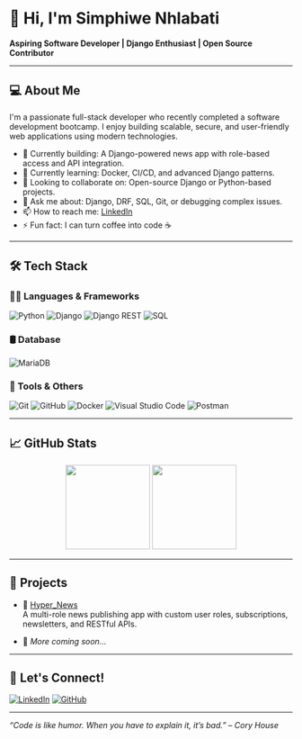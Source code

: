 # 👋 Hi, I'm Simphiwe Nhlabati

**Aspiring Software Developer | Django Enthusiast | Open Source Contributor**

---

## 💻 About Me

I'm a passionate full-stack developer who recently completed a software development bootcamp. I enjoy building scalable, secure, and user-friendly web applications using modern technologies.

- 🔭 Currently building: A Django-powered news app with role-based access and API integration.
- 🌱 Currently learning: Docker, CI/CD, and advanced Django patterns.
- 👯 Looking to collaborate on: Open-source Django or Python-based projects.
- 💬 Ask me about: Django, DRF, SQL, Git, or debugging complex issues.
- 📫 How to reach me: [LinkedIn]((https://www.linkedin.com/in/simphiwe-nhlabati-691106327/)) 
- ⚡ Fun fact: I can turn coffee into code ☕

---

## 🛠️ Tech Stack

### 👨‍💻 Languages & Frameworks

![Python](https://img.shields.io/badge/Python-3670A0?style=for-the-badge&logo=python&logoColor=ffdd54)
![Django](https://img.shields.io/badge/Django-092E20?style=for-the-badge&logo=django&logoColor=white)
![Django REST](https://img.shields.io/badge/DRF-FF1709?style=for-the-badge&logo=django&logoColor=white)
![SQL](https://img.shields.io/badge/SQL-336791?style=for-the-badge&logo=postgresql&logoColor=white)

### 🛢️ Database

![MariaDB](https://img.shields.io/badge/MariaDB-003545?style=for-the-badge&logo=mariadb&logoColor=white)

### 🔧 Tools & Others

![Git](https://img.shields.io/badge/Git-F05032?style=for-the-badge&logo=git&logoColor=white)
![GitHub](https://img.shields.io/badge/GitHub-181717?style=for-the-badge&logo=github)
![Docker](https://img.shields.io/badge/Docker-2496ED?style=for-the-badge&logo=docker&logoColor=white)
![Visual Studio Code](https://img.shields.io/badge/VSCode-007ACC?style=for-the-badge&logo=visual%20studio%20code&logoColor=white)
![Postman](https://img.shields.io/badge/Postman-FF6C37?style=for-the-badge&logo=postman&logoColor=white)

---

## 📈 GitHub Stats

<p align="center">
  <img src="https://github-readme-stats.vercel.app/api?username=Simphiwe-Nhlabati&show_icons=true&theme=github_dark" height="150">
  <img src="https://github-readme-stats.vercel.app/api/top-langs/?username=Simphiwe-Nhlabati&layout=compact&theme=github_dark" height="150">
</p>

---

## 🚀 Projects

- 🔹 [Hyper_News](https://github.com/Simphiwe-Nhlabati/Django-Project)  
  A multi-role news publishing app with custom user roles, subscriptions, newsletters, and RESTful APIs.

- 🔹 _More coming soon..._

---

## 🤝 Let's Connect!

[![LinkedIn](https://img.shields.io/badge/LinkedIn-blue?style=for-the-badge&logo=linkedin)](https://www.linkedin.com/in/simphiwe-nhlabati/)
[![GitHub](https://img.shields.io/badge/GitHub-100000?style=for-the-badge&logo=github)](https://github.com/Simphiwe-Nhlabati)

---

_“Code is like humor. When you have to explain it, it’s bad.” – Cory House_


<!--
**Simphiwe-Nhlabati/Simphiwe-Nhlabati** is a ✨ _special_ ✨ repository because its `README.md` (this file) appears on your GitHub profile.

Here are some ideas to get you started:

- 🔭 I’m currently working on ...
- 🌱 I’m currently learning ...
- 👯 I’m looking to collaborate on ...
- 🤔 I’m looking for help with ...
- 💬 Ask me about ...
- 📫 How to reach me: ...
- 😄 Pronouns: ...
- ⚡ Fun fact: ...
-->
